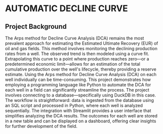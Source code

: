 # AUTOMATIC DECLINE CURVE

## Project Background
The Arps method for Decline Curve Analysis (DCA) remains the most prevalent approach for estimating the Estimated Ultimate Recovery (EUR) of oil and gas fields. This method involves monitoring the declining production rates from a well. The observed trend is then modeled using a curve fit. Extrapolating this curve to a point where production reaches zero—or a predetermined economic limit—allows for an estimation of the total cumulative production over the well's lifecycle, thereby providing a reserve estimate.
Using the Arps method for Decline Curve Analysis (DCA) on each well individually can be time-consuming. This project demonstrates how employing a programming language like Python to automate the DCA for each well in a field can significantly streamline the process. The project involves connecting to a database—specifically using DuckDB in this case. The workflow is straightforward: data is ingested from the database using an SQL script and processed in Python, where each well is analyzed sequentially. The integration with Streamlit provides a user interface that simplifies analyzing the DCA results. The outcomes for each well are stored in a new table and can be displayed on a dashboard, offering clear insights for further development of the field.